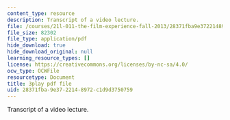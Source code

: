 ```yaml
---
content_type: resource
description: Transcript of a video lecture.
file: /courses/21l-011-the-film-experience-fall-2013/28371fba9e3722148972c1d9d3750759_HypQZfQPtYk.pdf
file_size: 82302
file_type: application/pdf
hide_download: true
hide_download_original: null
learning_resource_types: []
license: https://creativecommons.org/licenses/by-nc-sa/4.0/
ocw_type: OCWFile
resourcetype: Document
title: 3play pdf file
uid: 28371fba-9e37-2214-8972-c1d9d3750759
---
```

Transcript of a video lecture.
